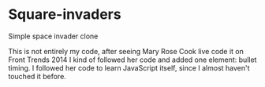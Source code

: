 # Square-invaders
Simple space invader clone

This is not entirely my code, after seeing Mary Rose Cook live code it on Front Trends 2014 I kind of followed her code and added one element: bullet timing.
I followed her code to learn JavaScript itself, since I almost haven't touched it before.
